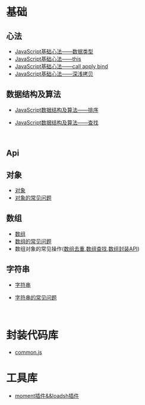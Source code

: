 # 基础

## 心法

- [JavaScript基础心法——数据类型](https://github.com/axuebin/articles/issues/3)
- [JavaScript基础心法——this](https://github.com/axuebin/articles/issues/6)
- [JavaScript基础心法——call apply bind](https://github.com/axuebin/articles/issues/7)
- [JavaScript基础心法——深浅拷贝](https://github.com/axuebin/articles/issues/20)



## 数据结构及算法

- [JavaScript数据结构及算法——排序](https://github.com/axuebin/articles/issues/12)

- [JavaScript数据结构及算法——查找](https://github.com/axuebin/articles/issues/13)

  ​

## Api

## 对象

* [对象](https://github.com/heightzhang/Reading-and-Reality/blob/master/JavaScript/API/%E5%AF%B9%E8%B1%A1(%E7%82%B9).md)
* [对象的常见问题](https://github.com/heightzhang/Reading-and-Reality/tree/master/JavaScript/API)

## 数组

* [数组](https://github.com/heightzhang/Reading-and-Reality/blob/master/JavaScript/API/%E6%95%B0%E7%BB%84.md)
* [数组的常见问题](https://github.com/heightzhang/Reading-and-Reality/blob/master/JavaScript/API/%E6%95%B0%E7%BB%84%E7%9A%84%E5%B8%B8%E8%A7%81%E9%97%AE%E9%A2%98.md)
* 数组对象的常见操作([数组去重](https://github.com/heightzhang/Reading-and-Reality/issues/2),[数组查找](https://github.com/heightzhang/Reading-and-Reality/issues/3),[数组封装API](https://github.com/heightzhang/Reading-and-Reality/issues/4))

## 字符串

* [字符串](https://github.com/heightzhang/Reading-and-Reality/blob/master/JavaScript/API/%E5%AD%97%E7%AC%A6%E4%B8%B2.md)

* [字符串的常见问题](https://github.com/heightzhang/Reading-and-Reality/blob/master/JavaScript/API/%E5%AD%97%E7%AC%A6%E4%B8%B2%E7%9A%84%E5%B8%B8%E8%A7%81%E9%97%AE%E9%A2%98.md)

  ​

# 封装代码库

* [common.js](https://github.com/heightzhang/Reading-and-Reality/blob/master/JavaScript/%E5%9F%BA%E7%A1%80%E4%BB%A3%E7%A0%81%E5%BA%93/common.js)

# 工具库

* [moment插件&&loadsh插件](https://github.com/heightzhang/Reading-and-Reality/blob/master/JavaScript/%E5%B7%A5%E5%85%B7%E5%BA%93/8.moment%E6%8F%92%E4%BB%B6%26%26loadsh%E6%8F%92%E4%BB%B6.html)


